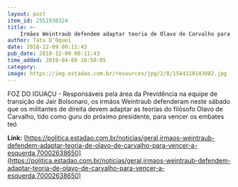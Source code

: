 ```yaml
---
layout: post
item_id: 2551938324
title: >-
    Irmãos Weintraub defendem adaptar teoria de Olavo de Carvalho para vencer a esquerda
author: Tatu D'Oquei
date: 2018-12-09 00:11:43
pub_date: 2018-12-09 00:11:43
time_added: 2019-04-09 18:50:05
category: 
image: https://img.estadao.com.br/resources/jpg/2/8/1544310143082.jpg
---
```


FOZ DO IGUAÇU - Responsáveis pela área da Previdência na equipe de transição de Jair Bolsonaro, os irmãos Weintraub defenderam neste sábado que os militantes de direita devem adaptar as teorias do filósofo Olavo de Carvalho, tido como guru do próximo presidente, para vencer os embates teó

**Link:** [https://politica.estadao.com.br/noticias/geral,irmaos-weintraub-defendem-adaptar-teoria-de-olavo-de-carvalho-para-vencer-a-esquerda,70002638650](https://politica.estadao.com.br/noticias/geral,irmaos-weintraub-defendem-adaptar-teoria-de-olavo-de-carvalho-para-vencer-a-esquerda,70002638650)

